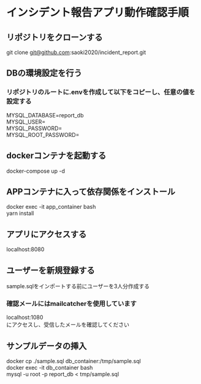 # インシデント報告アプリ動作確認手順

## リポジトリをクローンする
git clone git@github.com:saoki2020/incident_report.git

## DBの環境設定を行う
### リポジトリのルートに.envを作成して以下をコピーし、任意の値を設定する  
MYSQL_DATABASE=report_db  
MYSQL_USER=  
MYSQL_PASSWORD=  
MYSQL_ROOT_PASSWORD=  

## dockerコンテナを起動する
docker-compose up -d

## APPコンテナに入って依存関係をインストール
docker exec -it app_container bash  
yarn install

## アプリにアクセスする
localhost:8080

## ユーザーを新規登録する
sample.sqlをインポートする前にユーザーを3人分作成する

### 確認メールにはmailcatcherを使用しています
localhost:1080  
にアクセスし、受信したメールを確認してください

## サンプルデータの挿入  
docker cp ./sample.sql db_container:/tmp/sample.sql  
docker exec -it db_container bash  
mysql -u root -p report_db < tmp/sample.sql  
